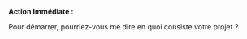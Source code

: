
**Action Immédiate :** 

Pour démarrer,  pourriez-vous me dire en quoi consiste votre projet ? 



